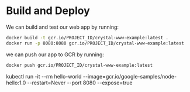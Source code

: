# Build and Deploy

We can build and test our web app by running:

```bash
docker build -t gcr.io/PROJECT_ID/crystal-www-example:latest .
docker run -p 8080:8080 gcr.io/PROJECT_ID/crystal-www-example:latest
```

we can push our app to GCR by running:
```bash
docker push gcr.io/PROJECT_ID/crystal-www-example:latest
```

kubectl run -it --rm hello-world --image=gcr.io/google-samples/node-hello:1.0 --restart=Never  --port 8080  --expose=true 
 
